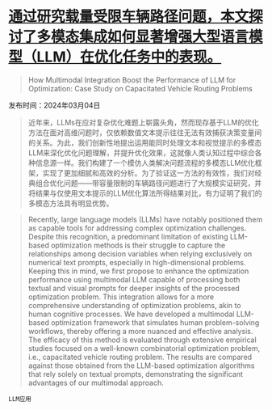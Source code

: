 # [通过研究载量受限车辆路径问题，本文探讨了多模态集成如何显著增强大型语言模型（LLM）在优化任务中的表现。](https://arxiv.org/abs/2403.01757)

> How Multimodal Integration Boost the Performance of LLM for Optimization: Case Study on Capacitated Vehicle Routing Problems

发布时间：2024年03月04日

> 近年来，LLMs在应对复杂优化难题上崭露头角，然而现存基于LLM的优化方法在面对高维问题时，仅依赖数值文本提示往往无法有效捕获决策变量间的关系。为此，我们创新性地提出运用能同时处理文本和视觉提示的多模态LLM来深化优化问题理解，并提升优化效果，这就像人类认知过程中综合各种信息源一样。我们构建了一个模仿人类解决问题流程的多模态LLM优化框架，实现了更加细腻和高效的分析。为了验证这一方法的有效性，我们对经典组合优化问题——带容量限制的车辆路径问题进行了大规模实证研究，并将结果与仅使用文本提示的LLM优化算法所得结果对比，有力证明了我们的多模态方法具有明显优势。

> Recently, large language models (LLMs) have notably positioned them as capable tools for addressing complex optimization challenges. Despite this recognition, a predominant limitation of existing LLM-based optimization methods is their struggle to capture the relationships among decision variables when relying exclusively on numerical text prompts, especially in high-dimensional problems. Keeping this in mind, we first propose to enhance the optimization performance using multimodal LLM capable of processing both textual and visual prompts for deeper insights of the processed optimization problem. This integration allows for a more comprehensive understanding of optimization problems, akin to human cognitive processes. We have developed a multimodal LLM-based optimization framework that simulates human problem-solving workflows, thereby offering a more nuanced and effective analysis. The efficacy of this method is evaluated through extensive empirical studies focused on a well-known combinatorial optimization problem, i.e., capacitated vehicle routing problem. The results are compared against those obtained from the LLM-based optimization algorithms that rely solely on textual prompts, demonstrating the significant advantages of our multimodal approach.

`LLM应用`